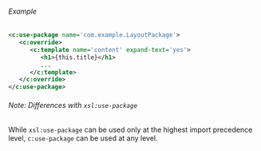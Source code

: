 
<div class="note eg" markdown="1">

###### Example
```xml
<c:use-package name='com.example.LayoutPackage'>
   <c:override>
      <c:template name='content' expand-text='yes'>
         <h1>{this.title}</h1>
         ...
      </c:template>
   </c:override>
</c:use-package>
```

</div>

<div class="note" markdown="1">

###### Note: Differences with `xsl:use-package`
While `xsl:use-package` can be used only at the highest import precedence level, `c:use-package` can be used at any level.

</div>
